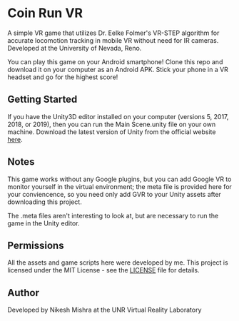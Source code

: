 # Coin Run VR

A simple VR game that utilizes Dr. Eelke Folmer's VR-STEP algorithm for accurate locomotion tracking in mobile VR without need for IR cameras. Developed at the University of Nevada, Reno.

You can play this game on your Android smartphone! Clone this repo and download it on your computer as an Android APK. Stick your phone in a VR headset and go for the highest score!

## Getting Started

If you have the Unity3D editor installed on your computer (versions 5, 2017, 2018, or 2019), then you can run the Main Scene.unity file on your own machine. Download the latest version of Unity from the official website [here](https://unity.com/releases/2019-2).

## Notes

This game works without any Google plugins, but you can add Google VR to monitor yourself in the virtual environment; the meta file is provided here for your conviencence, so you need only add GVR to your Unity assets after downloading this project.

The .meta files aren't interesting to look at, but are necessary to run the game in the Unity editor.

## Permissions

All the assets and game scripts here were developed by me. This project is licensed under the MIT License - see the [LICENSE](LICENSE) file for details.

## Author

Developed by Nikesh Mishra at the UNR Virtual Reality Laboratory
